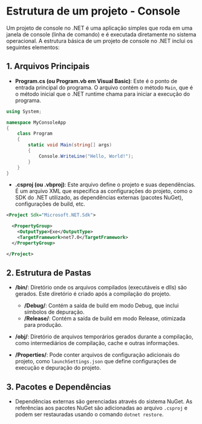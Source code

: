 # Estrutura de um projeto - Console

Um projeto de console no .NET é uma aplicação simples que roda em uma janela de console (linha de comando) e é executada diretamente no sistema operacional. A estrutura básica de um projeto de console no .NET inclui os seguintes elementos:

## 1. **Arquivos Principais**
   - **Program.cs (ou Program.vb em Visual Basic)**: Este é o ponto de entrada principal do programa. O arquivo contém o método `Main`, que é o método inicial que o .NET runtime chama para iniciar a execução do programa.
   
   ```csharp
   using System;

   namespace MyConsoleApp
   {
       class Program
       {
           static void Main(string[] args)
           {
               Console.WriteLine("Hello, World!");
           }
       }
   }
   ```

   - **.csproj (ou .vbproj)**: Este arquivo define o projeto e suas dependências. É um arquivo XML que especifica as configurações do projeto, como o SDK do .NET utilizado, as dependências externas (pacotes NuGet), configurações de build, etc.

   ```xml
   <Project Sdk="Microsoft.NET.Sdk">

     <PropertyGroup>
       <OutputType>Exe</OutputType>
       <TargetFramework>net7.0</TargetFramework>
     </PropertyGroup>

   </Project>
   ```

## 2. **Estrutura de Pastas**
   - **/bin/**: Diretório onde os arquivos compilados (executáveis e dlls) são gerados. Este diretório é criado após a compilação do projeto.
     - **/Debug/**: Contém a saída de build em modo Debug, que inclui símbolos de depuração.
     - **/Release/**: Contém a saída de build em modo Release, otimizada para produção.

   - **/obj/**: Diretório de arquivos temporários gerados durante a compilação, como intermediários de compilação, cache e outras informações.

   - **/Properties/**: Pode conter arquivos de configuração adicionais do projeto, como `launchSettings.json` que define configurações de execução e depuração do projeto.

## 3. **Pacotes e Dependências**
   - Dependências externas são gerenciadas através do sistema NuGet. As referências aos pacotes NuGet são adicionadas ao arquivo `.csproj` e podem ser restauradas usando o comando `dotnet restore`.

